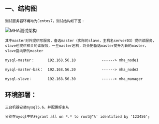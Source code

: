 ## 一、结构图

    测试服务器环境均为Centos7，测试结构如下图：

  ![MHA测试架构](https://github.com/Lancger/opslinux/blob/master/images/MHA测试架构.png)
  ```
  其中master对外提供写服务，备选master（实际的slave，主机名server03）提供读服务，slave也提供相关的读服务，一旦master宕机，将会把备选master提升为新的master，slave指向新的master
  ```
  
```
mysql-master：      192.168.56.10            ------> mha_node1 

mysql-master-bak：  192.168.56.20            ------> mha_node2

mysql-slave：       192.168.56.30            ------> mha_manager
```

## 环境部署：
```
三台机器安装mysql5.6，并配置好主从

分别在mysql中执行grant all on *.* to root@'%' identified by '123456';
````
